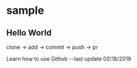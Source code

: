 # sample
## Hello World
clone -> add -> commit -> push -> pr

Learn how to use Github
--last update 02/18/2019
